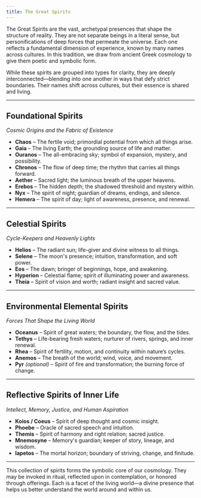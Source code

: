 ```yaml
---
title: The Great Spirits
---
```


The Great Spirits are the vast, archetypal presences that shape the structure of reality. They are not separate beings in a literal sense, but personifications of deep forces that permeate the universe. Each one reflects a fundamental dimension of experience, known by many names across cultures. In this tradition, we draw from ancient Greek cosmology to give them poetic and symbolic form.

While these spirits are grouped into types for clarity, they are deeply interconnected—blending into one another in ways that defy strict boundaries. Their names shift across cultures, but their essence is shared and living.

---

## Foundational Spirits  
*Cosmic Origins and the Fabric of Existence*

- **Chaos** – The fertile void; primordial potential from which all things arise.
- **Gaia** – The living Earth; the grounding source of life and matter.
- **Ouranos** – The all-embracing sky; symbol of expansion, mystery, and possibility.
- **Chronos** – The flow of deep time; the rhythm that carries all things forward.
- **Aether** – Sacred light; the luminous breath of the upper heavens.
- **Erebos** – The hidden depth; the shadowed threshold and mystery within.
- **Nyx** – The spirit of night; guardian of dreams, endings, and silence.
- **Hemera** – The spirit of day; light of awareness, presence, and renewal.

---

## Celestial Spirits  
*Cycle-Keepers and Heavenly Lights*

- **Helios** – The radiant sun; life-giver and divine witness to all things.
- **Selene** – The moon's presence; intuition, transformation, and soft power.
- **Eos** – The dawn; bringer of beginnings, hope, and awakening.
- **Hyperion** – Celestial flame; spirit of illuminating power and awareness.
- **Theia** – Spirit of vision and worth; radiant insight and sacred value.

---

## Environmental Elemental Spirits  
*Forces That Shape the Living World*

- **Oceanus** – Spirit of great waters; the boundary, the flow, and the tides.
- **Tethys** – Life-bearing fresh waters; nurturer of rivers, springs, and inner renewal.
- **Rhea** – Spirit of fertility, motion, and continuity within nature’s cycles.
- **Anemos** – The breath of the world; wind, voice, and movement.
- **Pyr** *(optional)* – Spirit of fire and transformation; the burning force of change.

---

## Reflective Spirits of Inner Life  
*Intellect, Memory, Justice, and Human Aspiration*

- **Koios / Coeus** – Spirit of deep thought and cosmic insight.
- **Phoebe** – Oracle of sacred speech and intuition.
- **Themis** – Spirit of harmony and right relation; sacred justice.
- **Mnemosyne** – Memory's guardian; keeper of story, lineage, and wisdom.
- **Iapetos** – The mortal horizon; boundary of striving, change, and finitude.

---

This collection of spirits forms the symbolic core of our cosmology. They may be invoked in ritual, reflected upon in contemplation, or honored through offerings. Each is a facet of the living world—a divine presence that helps us better understand the world around and within us.

